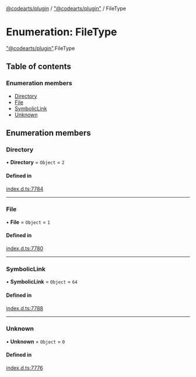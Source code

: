 [@codearts/plugin](../README.md) / ["@codearts/plugin"](../modules/_codearts_plugin_.md) / FileType

# Enumeration: FileType

["@codearts/plugin"](../modules/_codearts_plugin_.md).FileType

## Table of contents

### Enumeration members

- [Directory](codearts_plugin_.FileType.md#directory)
- [File](codearts_plugin_.FileType.md#file)
- [SymbolicLink](codearts_plugin_.FileType.md#symboliclink)
- [Unknown](codearts_plugin_.FileType.md#unknown)

## Enumeration members

### Directory

• **Directory** = `Object` = `2`

#### Defined in

[index.d.ts:7784](https://github.com/huaweicloud/cloudide-plugin-api/blob/03c74e5/index.d.ts#L7784)

___

### File

• **File** = `Object` = `1`

#### Defined in

[index.d.ts:7780](https://github.com/huaweicloud/cloudide-plugin-api/blob/03c74e5/index.d.ts#L7780)

___

### SymbolicLink

• **SymbolicLink** = `Object` = `64`

#### Defined in

[index.d.ts:7788](https://github.com/huaweicloud/cloudide-plugin-api/blob/03c74e5/index.d.ts#L7788)

___

### Unknown

• **Unknown** = `Object` = `0`

#### Defined in

[index.d.ts:7776](https://github.com/huaweicloud/cloudide-plugin-api/blob/03c74e5/index.d.ts#L7776)
